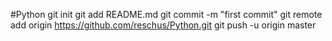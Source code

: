 #Python
git init
git add README.md
git commit -m "first commit"
git remote add origin https://github.com/reschus/Python.git
git push -u origin master
